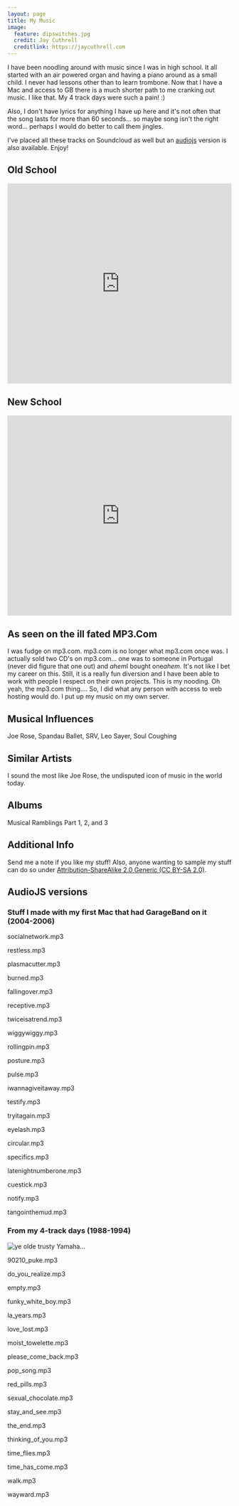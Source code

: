```yaml
---
layout: page
title: My Music
image:
  feature: dipswitches.jpg
  credit: Jay Cuthrell
  creditlink: https://jaycuthrell.com
---
```


I have been noodling around with music since I was in high school. It all started with an air powered organ and having a piano around as a small child. I never had lessons other than to learn trombone. Now that I have a Mac and access to GB there is a much shorter path to me cranking out music. I like that. My 4 track days were such a pain! :)

Also, I don't have lyrics for anything I have up here and it's not often that the song lasts for more than 60 seconds... so maybe song isn't the right word... perhaps I would do better to call them jingles.

I've placed all these tracks on Soundcloud as well but an [audiojs][42cf1189] version is also available. Enjoy!

  [42cf1189]: https://github.com/kolber/audiojs "audiojs"

## Old School

<iframe width="100%" height="450" scrolling="no" frameborder="no" src="http://w.soundcloud.com/player/?url=http%3A%2F%2Fapi.soundcloud.com%2Fplaylists%2F1248798&amp;auto_play=false&amp;show_artwork=true&amp;color=ff7700"></iframe>

## New School

<iframe width="100%" height="450" scrolling="no" frameborder="no" src="http://w.soundcloud.com/player/?url=http%3A%2F%2Fapi.soundcloud.com%2Fplaylists%2F1104704&amp;auto_play=false&amp;show_artwork=true&amp;color=ff7700"></iframe>

## As seen on the ill fated MP3.Com

I was fudge on mp3.com. mp3.com is no longer what mp3.com once was. I actually sold two CD's on mp3.com... one was to someone in Portugal (never did figure that one out) and *ahem*I bought one*ahem*. It's not like I bet my career on this. Still, it is a really fun diversion and I have been able to work with people I respect on their own projects. This is my nooding. Oh yeah, the mp3.com thing.... So, I did what any person with access to web hosting would do. I put up my music on my own server.


## Musical Influences

Joe Rose, Spandau Ballet, SRV, Leo Sayer, Soul Coughing

## Similar Artists

I sound the most like Joe Rose, the undisputed icon of music in the world today.

## Albums

Musical Ramblings Part 1, 2, and 3

## Additional Info

Send me a note if you like my stuff! Also, anyone wanting to sample my stuff can do so under [Attribution-ShareAlike 2.0 Generic (CC BY-SA 2.0)](http://creativecommons.org/licenses/by-sa/2.0/).

## AudioJS versions

<script src="audio.min.js"></script>
<script>
   audiojs.events.ready(function() {
     var as = audiojs.createAll();
   });
 </script>

### Stuff I made with my first Mac that had GarageBand on it (2004-2006)

socialnetwork.mp3 <audio src="http://cuthrell.com/mp3/socialnetwork.mp3" preload="auto">

restless.mp3 <audio src="http://cuthrell.com/mp3/restless.mp3" preload="auto">

plasmacutter.mp3 <audio src="http://cuthrell.com/mp3/plasmacutter.mp3" preload="auto">

burned.mp3 <audio src="http://cuthrell.com/mp3/burned.mp3" preload="auto">

fallingover.mp3 <audio src="http://cuthrell.com/mp3/fallingover.mp3" preload="auto">

receptive.mp3 <audio src="http://cuthrell.com/mp3/receptive.mp3" preload="auto">

twiceisatrend.mp3 <audio src="http://cuthrell.com/mp3/twiceisatrend.mp3" preload="auto">

wiggywiggy.mp3 <audio src="http://cuthrell.com/mp3/wiggywiggy.mp3" preload="auto">

rollingpin.mp3 <audio src="http://cuthrell.com/mp3/rollingpin.mp3" preload="auto">

posture.mp3 <audio src="http://cuthrell.com/mp3/posture.mp3" preload="auto">

pulse.mp3 <audio src="http://cuthrell.com/mp3/pulse.mp3" preload="auto">

iwannagiveitaway.mp3 <audio src="http://cuthrell.com/mp3/iwannagiveitaway.mp3" preload="auto">

testify.mp3 <audio src="http://cuthrell.com/mp3/testify.mp3" preload="auto">

tryitagain.mp3 <audio src="http://cuthrell.com/mp3/tryitagain.mp3" preload="auto">

eyelash.mp3 <audio src="http://cuthrell.com/mp3/eyelash.mp3" preload="auto">

circular.mp3 <audio src="http://cuthrell.com/mp3/circular.mp3" preload="auto">

specifics.mp3 <audio src="http://cuthrell.com/mp3/specifics.mp3" preload="auto">

latenightnumberone.mp3 <audio src="http://cuthrell.com/mp3/latenightnumberone.mp3" preload="auto">

cuestick.mp3 <audio src="http://cuthrell.com/mp3/cuestick.mp3" preload="auto">

notify.mp3 <audio src="http://cuthrell.com/mp3/notify.mp3" preload="auto">

tangointhemud.mp3 <audio src="http://cuthrell.com/mp3/tangointhemud.mp3" preload="auto">


### From my 4-track days (1988-1994)

![ye olde trusty Yamaha...](/images/2017/07/4track.jpg)

 90210_puke.mp3 <audio src="http://cuthrell.com/mp3/90210_puke.mp3" preload="auto">

 do_you_realize.mp3 <audio src="http://cuthrell.com/mp3/do_you_realize.mp3" preload="auto">

 empty.mp3 <audio src="http://cuthrell.com/mp3/empty.mp3" preload="auto">

 funky_white_boy.mp3 <audio src="http://cuthrell.com/mp3/funky_white_boy.mp3" preload="auto">

 la_years.mp3 <audio src="http://cuthrell.com/mp3/la_years.mp3" preload="auto">

 love_lost.mp3 <audio src="http://cuthrell.com/mp3/love_lost.mp3" preload="auto">

 moist_towelette.mp3 <audio src="http://cuthrell.com/mp3/moist_towelette.mp3" preload="auto">

 please_come_back.mp3 <audio src="http://cuthrell.com/mp3/please_come_back.mp3" preload="auto">

 pop_song.mp3 <audio src="http://cuthrell.com/mp3/pop_song.mp3" preload="auto">

 red_pills.mp3 <audio src="http://cuthrell.com/mp3/red_pills.mp3" preload="auto">

 sexual_chocolate.mp3 <audio src="http://cuthrell.com/mp3/sexual_chocolate.mp3" preload="auto">

 stay_and_see.mp3 <audio src="http://cuthrell.com/mp3/stay_and_see.mp3" preload="auto">

 the_end.mp3 <audio src="http://cuthrell.com/mp3/the_end.mp3" preload="auto">

 thinking_of_you.mp3 <audio src="http://cuthrell.com/mp3/thinking_of_you.mp3" preload="auto">

 time_flies.mp3 <audio src="http://cuthrell.com/mp3/time_flies.mp3" preload="auto">

 time_has_come.mp3 <audio src="http://cuthrell.com/mp3/time_has_come.mp3" preload="auto">

 walk.mp3 <audio src="http://cuthrell.com/mp3/walk.mp3" preload="auto">

 wayward.mp3 <audio src="http://cuthrell.com/mp3/wayward.mp3" preload="auto">
